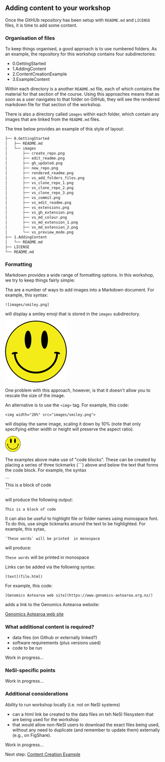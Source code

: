 ## Adding content to your workshop

Once the GitHUb repository has been setup with `README.md` and `LICENSE` files, it is time to add some content.

### Organisation of files

To keep things organised, a good approach is to use numbered folders.  As an example, the repository for this workshop contains four subdirectories:

 - 0.GettingStarted
 - 1.AddingContent
 - 2.ContentCreationExample
 - 3.ExampleContent

Within each directory is a another `README.md` file, each of which contains the material for that section of the course. Using this approaches means that as soon as a user navigates to that folder on GitHub, they will see the rendered markdown file for that section of the workshop.

There is also a directory called `images` within each folder, which contain any images that are linked from the `README.md` files.

The tree below provides an example of this style of layout:

```
├── 0.GettingStarted
│   ├── README.md
│   └── images
│       ├── create_repo.png
│       ├── edit_readme.png
│       ├── gh_updated.png
│       ├── new_repo.png
│       ├── rendered_readme.png
│       ├── vs_add_folders_files.png
│       ├── vs_clone_repo_1.png
│       ├── vs_clone_repo_2.png
│       ├── vs_clone_repo_3.png
│       ├── vs_commit.png
│       ├── vs_edit_readme.png
│       ├── vs_extensions.png
│       ├── vs_gh_extension.png
│       ├── vs_md_colour.png
│       ├── vs_md_extension_1.png
│       ├── vs_md_extension_2.png
│       └── vs_preview_mode.png
├── 1.AddingContent
│   └── README.md
├── LICENSE
└── README.md
```

### Formatting

Markdown provides a wide range of formatting options. In this workshop, we try to keep things fairly simple:

The are a number of ways to add images into a Markdown document.  For example, this syntax:

```
![images/smiley.png]
```

will display a smiley emoji that is stored in the `images` subdirectory.

![](images/smiley.png)

One problem with this approach, however, is that it doesn't allow you to rescale the size of the image.

An alternative is to use the `<img>` tag. For example, this code:

```
<img width="20%" src="images/smiley.png">
```

will display the same image, scaling it down by 10% (note that only specifying either width or height will preserve the aspect ratio).

<img width="10%" src="images/smiley.png">

The examples above make use of "code blocks".  These can be created by placing a series of three tickmarks (```) above and below the text that forms the code block. For example, the syntax

\`\`\`<BR>
This is a block of code<BR>
\`\`\`

will produce the following output:

```
This is a block of code
```

It can also be useful to highlight file or folder names using monospace font.  To do this, use single tickmarks around the text to be highlighted.  For example, this sytax,

```
`These words` will be printed  in monospace
```

will produce:

`These words` will be printed  in monospace

Links can be added via the following syntax:

```
[text](file.html)
```

For example, this code:

```
[Genomics Aotearoa web site](https://www.genomics-aotearoa.org.nz/)
```

adds a link to the Genomics Aotearoa website:

[Genomics Aotearoa web site](https://www.genomics-aotearoa.org.nz/)

### What additional content is required?

 - data files (on Github or externally linked?)
 - software requirements (plus versions used)
 - code to be run

Work in progress...

### NeSI-specific points

Work in progress...

### Additional considerations
 
Ability to run workshop locally (i.e. not on NeSI systems)

- can a html link be created to the data files on teh NeSI filesystem that are being used for the workshop
- that would allow non-NeSI users to download the exact files being used, without any need to duplicate (and remember to update them) externally (e.g., on FigShare).

Work in progress...

Next step: [Content Creation Example](https://github.com/mikblack/ga-workshop-tutorial/tree/main/2.ContentCreationExample)